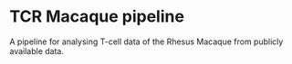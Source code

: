 # TCR Macaque pipeline
A pipeline for analysing T-cell data of the Rhesus Macaque from publicly available data.


